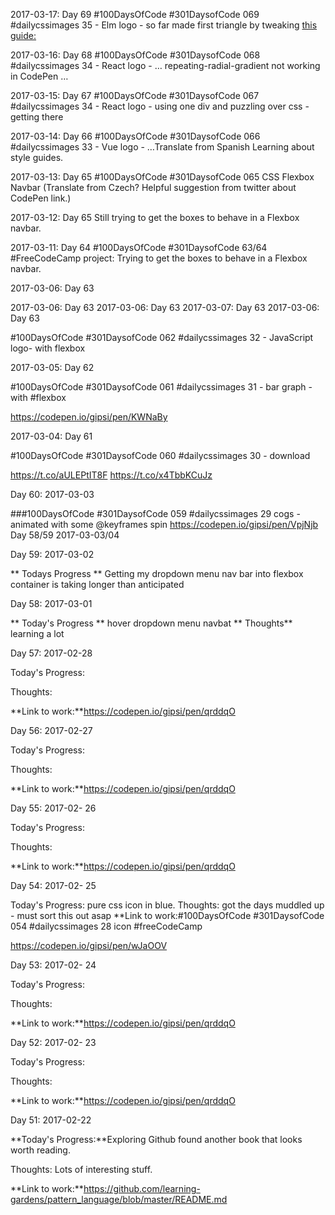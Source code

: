 2017-03-17: Day 69 #100DaysOfCode #301DaysofCode 069 #dailycssimages 35 - Elm logo - so far made first triangle by 
tweaking [this guide:](https://medium.com/coding-artist/an-intermediate-guide-to-pure-css-images-f058e2b30697#.cq76rf8hg)

2017-03-16: Day 68 #100DaysOfCode #301DaysofCode 068 #dailycssimages 34 - React logo - … repeating-radial-gradient not working in CodePen …

2017-03-15: Day 67 #100DaysOfCode #301DaysofCode 067 #dailycssimages 34 - React logo - using one div and puzzling over css - getting there

2017-03-14: Day 66 #100DaysOfCode #301DaysofCode 066 #dailycssimages 33 - Vue logo - …Translate from Spanish Learning about style guides.

2017-03-13: Day 65 #100DaysOfCode #301DaysofCode 065 CSS Flexbox Navbar (Translate from Czech? Helpful suggestion from twitter about CodePen link.)

2017-03-12: Day 65 Still trying to get the boxes to behave in a Flexbox navbar.

2017-03-11: Day 64 #100DaysOfCode #301DaysofCode 63/64 #FreeCodeCamp project: Trying to get the boxes to behave in a Flexbox navbar.

2017-03-06: Day 63

2017-03-06: Day 63
2017-03-06: Day 63
2017-03-07: Day 63
2017-03-06: Day 63

#100DaysOfCode #301DaysofCode 062 #dailycssimages 32 - JavaScript logo- with flexbox

2017-03-05: Day 62

#100DaysOfCode #301DaysofCode 061 #dailycssimages 31 - bar graph - with #flexbox

https://codepen.io/gipsi/pen/KWNaBy

2017-03-04: Day 61

#100DaysOfCode #301DaysofCode 060 #dailycssimages 30 - download


https://t.co/aULEPtIT8F https://t.co/x4TbbKCuJz


Day 60: 2017-03-03

###100DaysOfCode #301DaysofCode 059 #dailycssimages 29 cogs - animated with some @keyframes
spin https://codepen.io/gipsi/pen/VpjNjb Day 58/59 2017-03-03/04


Day 59: 2017-03-02

** Todays Progress ** Getting my dropdown menu nav bar into flexbox container is taking longer than anticipated


Day 58: 2017-03-01

** Today's Progress ** hover dropdown menu navbat ** Thoughts** learning a lot


Day 57: 2017-02-28

Today's Progress:

Thoughts:

**Link to work:**https://codepen.io/gipsi/pen/qrddqO


Day 56: 2017-02-27

Today's Progress:

Thoughts:

**Link to work:**https://codepen.io/gipsi/pen/qrddqO


Day 55: 2017-02- 26

Today's Progress:

Thoughts:

**Link to work:**https://codepen.io/gipsi/pen/qrddqO


Day 54: 2017-02- 25

Today's Progress: pure css icon in blue. Thoughts: got the days muddled up - must sort this out asap **Link to work:#100DaysOfCode #301DaysofCode 054 #dailycssimages 28 icon #freeCodeCamp

https://codepen.io/gipsi/pen/wJaOOV


Day 53: 2017-02- 24

Today's Progress:

Thoughts:

**Link to work:**https://codepen.io/gipsi/pen/qrddqO


Day 52: 2017-02- 23

Today's Progress:

Thoughts:

**Link to work:**https://codepen.io/gipsi/pen/qrddqO


Day 51: 2017-02-22

**Today's Progress:**Exploring  Github found another book that looks worth reading.

Thoughts:  Lots of interesting stuff.

**Link to work:**https://github.com/learning-gardens/pattern_language/blob/master/README.md

